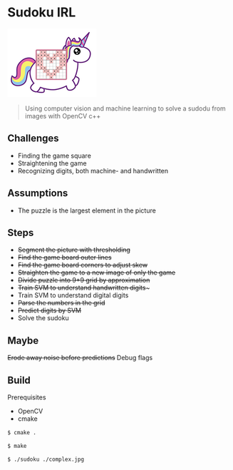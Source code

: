# Sudoku IRL

![alt text](logo.png "Sudoku unicorn")

> Using computer vision and machine learning to solve a sudodu from images with OpenCV c++

## Challenges

- Finding the game square
- Straightening the game
- Recognizing digits, both machine- and handwritten

## Assumptions

- The puzzle is the largest element in the picture

## Steps

* ~~Segment the picture with thresholding~~
* ~~Find the game board outer lines~~
* ~~Find the game board corners to adjust skew~~
* ~~Straighten the game to a new image of only the game~~
* ~~Divide puzzle into 9*9 grid by approximation~~
* ~~Train SVM to understand handwritten digits~~~
* Train SVM to understand digital digits
* ~~Parse the numbers in the grid~~
* ~~Predict digits by SVM~~
* Solve the sudoku

## Maybe
~~Erode away noise before predictions~~
Debug flags
## Build

Prerequisites
* OpenCV
* cmake

```
$ cmake .
```

```
$ make
```

```
$ ./sudoku ./complex.jpg
```